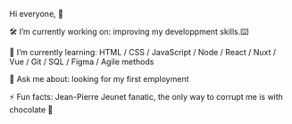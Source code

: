 Hi everyone, 🖖





🛠️ I’m currently working on: improving my developpment skills.⌨️


📜 I’m currently learning: HTML / CSS / JavaScript / Node / React / Nuxt / Vue / Git / SQL / Figma / Agile methods


💬 Ask me about: looking for my first employment


⚡ Fun facts: Jean-Pierre Jeunet fanatic, the only way to corrupt me is with chocolate 🍫

